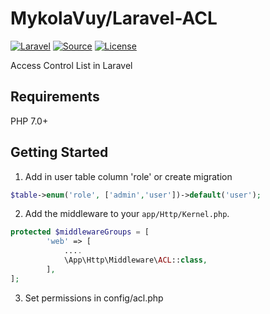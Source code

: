 # MykolaVuy/Laravel-ACL

[![Laravel](https://img.shields.io/badge/Laravel-~5.0-orange.svg?style=flat-square)](http://laravel.com)
[![Source](http://img.shields.io/badge/source-MykolaVuy/laravel--acl-blue.svg?style=flat-square)](https://github.com/MykolaVuy/Laravel-ACL/)
[![License](http://img.shields.io/badge/license-MIT-brightgreen.svg?style=flat-square)](https://tldrlegal.com/license/mit-license)

Access Control List in Laravel

## Requirements

PHP 7.0+

## Getting Started
1. Add in user table column 'role' or create migration

```php
$table->enum('role', ['admin','user'])->default('user');
```

2. Add the middleware to your `app/Http/Kernel.php`.

```php
protected $middlewareGroups = [
        'web' => [
			....
            \App\Http\Middleware\ACL::class,
        ],
];
```
3. Set permissions in config/acl.php
